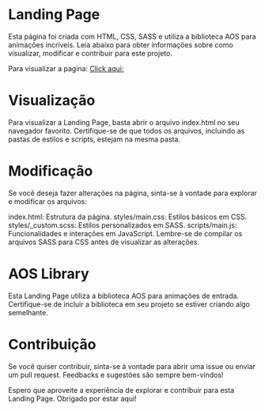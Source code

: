 # Landing Page

Esta página foi criada com HTML, CSS, SASS e utiliza a biblioteca AOS para animações incríveis. Leia abaixo para obter informações sobre como visualizar, modificar e contribuir para este projeto.

Para visualizar a pagina:  [Click aqui: ](https://landing-page-five-red-34.vercel.app/)

# Visualização
Para visualizar a Landing Page, basta abrir o arquivo index.html no seu navegador favorito. Certifique-se de que todos os arquivos, incluindo as pastas de estilos e scripts, estejam na mesma pasta.

# Modificação
Se você deseja fazer alterações na página, sinta-se à vontade para explorar e modificar os arquivos:

index.html: Estrutura da página.
styles/main.css: Estilos básicos em CSS.
styles/_custom.scss: Estilos personalizados em SASS.
scripts/main.js: Funcionalidades e interações em JavaScript.
Lembre-se de compilar os arquivos SASS para CSS antes de visualizar as alterações.

# AOS Library
Esta Landing Page utiliza a biblioteca AOS para animações de entrada. Certifique-se de incluir a biblioteca em seu projeto se estiver criando algo semelhante.

# Contribuição
Se você quiser contribuir, sinta-se à vontade para abrir uma issue ou enviar um pull request. Feedbacks e sugestões são sempre bem-vindos!

Espero que aproveite a experiência de explorar e contribuir para esta Landing Page. Obrigado por estar aqui!
